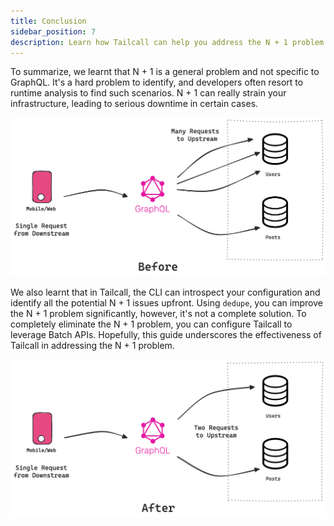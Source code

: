 ```yaml
---
title: Conclusion
sidebar_position: 7
description: Learn how Tailcall can help you address the N + 1 problem in GraphQL applications. Discover the significance of introspection, deduplication, and batch APIs in optimizing performance and reducing server requests. Enhance your understanding of N + 1 issues on GraphQL and ensure scalable, high-performance web applications by mastering techniques to mitigate the N + 1 problem and improve server load.
---
```


To summarize, we learnt that N + 1 is a general problem and not specific to GraphQL. It's a hard problem to identify, and developers often resort to runtime analysis to find such scenarios. N + 1 can really strain your infrastructure, leading to serious downtime in certain cases.

![Requests made before optimizations](../../static/images/docs/n+1-before.png)

We also learnt that in Tailcall, the CLI can introspect your configuration and identify all the potential N + 1 issues upfront. Using `dedupe`, you can improve the N + 1 problem significantly, however, it's not a complete solution. To completely eliminate the N + 1 problem, you can configure Tailcall to leverage Batch APIs. Hopefully, this guide underscores the effectiveness of Tailcall in addressing the N + 1 problem.

![Requests made after optimizations](../../static/images/docs/n+1-after.png)
